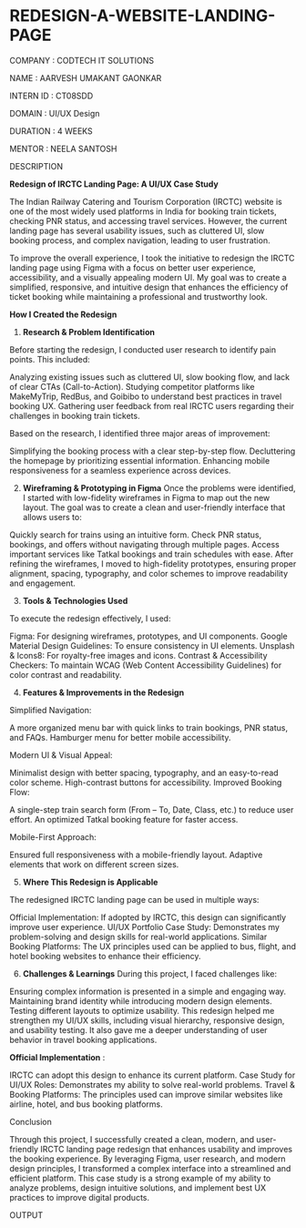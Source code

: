# REDESIGN-A-WEBSITE-LANDING-PAGE

COMPANY : CODTECH IT SOLUTIONS

NAME : AARVESH UMAKANT GAONKAR

INTERN ID : CT08SDD

DOMAIN : UI/UX Design

DURATION : 4 WEEKS

MENTOR : NEELA SANTOSH

DESCRIPTION

**Redesign of IRCTC Landing Page: A UI/UX Case Study**

The Indian Railway Catering and Tourism Corporation (IRCTC) website is one of the most widely used platforms in India for booking train tickets, checking PNR status, and accessing travel services. However, the current landing page has several usability issues, such as cluttered UI, slow booking process, and complex navigation, leading to user frustration.

To improve the overall experience, I took the initiative to redesign the IRCTC landing page using Figma with a focus on better user experience, accessibility, and a visually appealing modern UI. My goal was to create a simplified, responsive, and intuitive design that enhances the efficiency of ticket booking while maintaining a professional and trustworthy look.

**How I Created the Redesign**

1. **Research & Problem Identification**

Before starting the redesign, I conducted user research to identify pain points. This included:

Analyzing existing issues such as cluttered UI, slow booking flow, and lack of clear CTAs (Call-to-Action).
Studying competitor platforms like MakeMyTrip, RedBus, and Goibibo to understand best practices in travel booking UX.
Gathering user feedback from real IRCTC users regarding their challenges in booking train tickets.

Based on the research, I identified three major areas of improvement:

 Simplifying the booking process with a clear step-by-step flow.
 Decluttering the homepage by prioritizing essential information.
 Enhancing mobile responsiveness for a seamless experience across devices.

2. **Wireframing & Prototyping in Figma**
Once the problems were identified, I started with low-fidelity wireframes in Figma to map out the new layout. The goal was to create a clean and user-friendly interface that allows users to:

Quickly search for trains using an intuitive form.
Check PNR status, bookings, and offers without navigating through multiple pages.
Access important services like Tatkal bookings and train schedules with ease.
After refining the wireframes, I moved to high-fidelity prototypes, ensuring proper alignment, spacing, typography, and color schemes to improve readability and engagement.

3. **Tools & Technologies Used**

To execute the redesign effectively, I used:

 Figma: For designing wireframes, prototypes, and UI components.
 Google Material Design Guidelines: To ensure consistency in UI elements.
 Unsplash & Icons8: For royalty-free images and icons.
 Contrast & Accessibility Checkers: To maintain WCAG (Web Content Accessibility Guidelines) for color contrast and readability.

4. **Features & Improvements in the Redesign**

Simplified Navigation:

A more organized menu bar with quick links to train bookings, PNR status, and FAQs.
Hamburger menu for better mobile accessibility.

 Modern UI & Visual Appeal:

Minimalist design with better spacing, typography, and an easy-to-read color scheme.
High-contrast buttons for accessibility.
 Improved Booking Flow:

A single-step train search form (From – To, Date, Class, etc.) to reduce user effort.
An optimized Tatkal booking feature for faster access.

Mobile-First Approach:

Ensured full responsiveness with a mobile-friendly layout.
Adaptive elements that work on different screen sizes.

5. **Where This Redesign is Applicable**

The redesigned IRCTC landing page can be used in multiple ways:

Official Implementation: If adopted by IRCTC, this design can significantly improve user experience.
UI/UX Portfolio Case Study: Demonstrates my problem-solving and design skills for real-world applications.
Similar Booking Platforms: The UX principles used can be applied to bus, flight, and hotel booking websites to enhance their efficiency.

6. **Challenges & Learnings**
During this project, I faced challenges like:

Ensuring complex information is presented in a simple and engaging way.
Maintaining brand identity while introducing modern design elements.
Testing different layouts to optimize usability.
This redesign helped me strengthen my UI/UX skills, including visual hierarchy, responsive design, and usability testing. It also gave me a deeper understanding of user behavior in travel booking applications.

**Official Implementation** :

 IRCTC can adopt this design to enhance its current platform.
Case Study for UI/UX Roles: Demonstrates my ability to solve real-world problems.
Travel & Booking Platforms: The principles used can improve similar websites like airline, hotel, and bus booking platforms.

Conclusion

Through this project, I successfully created a clean, modern, and user-friendly IRCTC landing page redesign that enhances usability and improves the booking experience. By leveraging Figma, user research, and modern design principles, I transformed a complex interface into a streamlined and efficient platform.
This case study is a strong example of my ability to analyze problems, design intuitive solutions, and implement best UX practices to improve digital products.

OUTPUT
